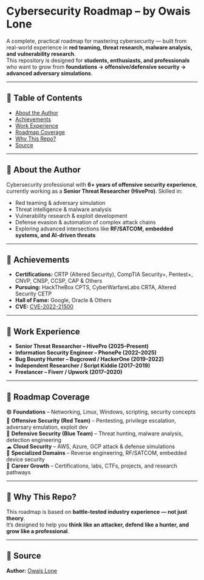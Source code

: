 # Cybersecurity Roadmap – by Owais Lone

A complete, practical roadmap for mastering cybersecurity — built from real-world experience in **red teaming, threat research, malware analysis, and vulnerability research**.  
This repository is designed for **students, enthusiasts, and professionals** who want to grow from **foundations → offensive/defensive security → advanced adversary simulations**.  

---

## 📑 Table of Contents
- [About the Author](#-about-the-author)
- [Achievements](#-achievements)
- [Work Experience](#-work-experience)
- [Roadmap Coverage](#-roadmap-coverage)
- [Why This Repo?](#-why-this-repo)
- [Source](#-source)

---

## 🔹 About the Author  

Cybersecurity professional with **6+ years of offensive security experience**, currently working as a **Senior Threat Researcher (HivePro)**. Skilled in:  

- Red teaming & adversary simulation  
- Threat intelligence & malware analysis  
- Vulnerability research & exploit development  
- Defense evasion & automation of complex attack chains  
- Exploring advanced intersections like **RF/SATCOM, embedded systems, and AI-driven threats**  

---

## 🔹 Achievements  

- **Certifications:** CRTP (Altered Security), CompTIA Security+, Pentest+, CNVP, CNSP, CCSP, CAP & Others  
- **Pursuing:** HackTheBox CPTS, CyberWarfareLabs CRTA, Altered Security CETP  
- **Hall of Fame:** Google, Oracle & Others  
- **CVE:** [CVE-2022-21500](https://cve.mitre.org/cgi-bin/cvename.cgi?name=CVE-2022-21500)  

---

## 🔹 Work Experience  

- **Senior Threat Researcher – HivePro (2025–Present)**  
- **Information Security Engineer – PhonePe (2022–2025)**  
- **Bug Bounty Hunter – Bugcrowd / HackerOne (2019–2022)**  
- **Independent Researcher / Script Kiddie (2017–2019)**  
- **Freelancer – Fiverr / Upwork (2017–2020)**  

---

## 🔹 Roadmap Coverage  

🟢 **Foundations** – Networking, Linux, Windows, scripting, security concepts  
🔴 **Offensive Security (Red Team)** – Pentesting, privilege escalation, adversary emulation, exploit dev  
🔵 **Defensive Security (Blue Team)** – Threat hunting, malware analysis, detection engineering  
☁ **Cloud Security** – AWS, Azure, GCP attack & defense simulations  
📡 **Specialized Domains** – Reverse engineering, RF/SATCOM, embedded device security  
🚀 **Career Growth** – Certifications, labs, CTFs, projects, and research pathways  

---

## 🔹 Why This Repo?  

This roadmap is based on **battle-tested industry experience — not just theory**.  
It’s designed to help you **think like an attacker, defend like a hunter, and grow like a professional**.  

---

## 🔹 Source  

**Author:** [Owais Lone](https://owaislone.com)  
